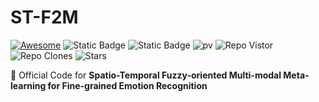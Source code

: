 # ST-F2M

[![Awesome](https://awesome.re/badge.svg)](https://awesome.re) 
![Static Badge](https://img.shields.io/badge/Pytorch-blue)
![Static Badge](https://img.shields.io/badge/to_be_continue-orange)
![pv](https://pageview.vercel.app/?github_user=WangJingyao07/ST-F2M)
![Repo Vistor](https://img.shields.io/badge/Visitors_Before2024-258-blue)
![Repo Clones](https://img.shields.io/badge/Clones-17-blue)
![Stars](https://img.shields.io/github/stars/WangJingyao07/ST-F2M)

🌈 Official Code for **Spatio-Temporal Fuzzy-oriented Multi-modal Meta-learning for Fine-grained Emotion Recognition**


